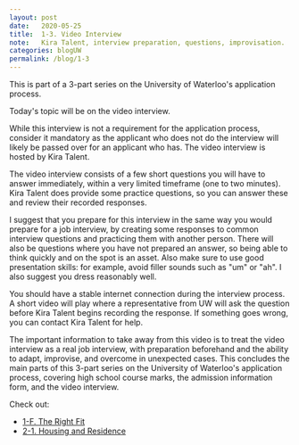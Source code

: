 ```yaml
---
layout: post
date:   2020-05-25
title:  1-3. Video Interview
note:   Kira Talent, interview preparation, questions, improvisation.
categories: blogUW
permalink: /blog/1-3
---
```

This is part of a 3-part series on the University of Waterloo's application process.

Today's topic will be on the video interview.

While this interview is not a requirement for the application process, consider it mandatory as the applicant who does not do the interview will likely be passed over for an applicant who has. The video interview is hosted by Kira Talent.

The video interview consists of a few short questions you will have to answer immediately, within a very limited timeframe (one to two minutes). Kira Talent does provide some practice questions, so you can answer these and review their recorded responses.

I suggest that you prepare for this interview in the same way you would prepare for a job interview, by creating some responses to common interview questions and practicing them with another person. There will also be questions where you have not prepared an answer, so being able to think quickly and on the spot is an asset. Also make sure to use good presentation skills: for example, avoid filler sounds such as "um" or "ah". I also suggest you dress reasonably well.

You should have a stable internet connection during the interview process. A short video will play where a representative from UW will ask the question before Kira Talent begins recording the response. If something goes wrong, you can contact Kira Talent for help.

The important information to take away from this video is to treat the video interview as a real job interview, with preparation beforehand and the ability to adapt, improvise, and overcome in unexpected cases. This concludes the main parts of this 3-part series on the University of Waterloo's application process, covering high school course marks, the admission information form, and the video interview.

Check out:

* [1-F. The Right Fit](/blog/1-F)
* [2-1. Housing and Residence](/blog/2-1)
